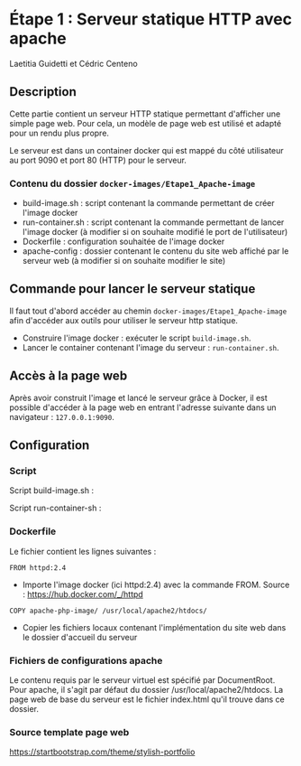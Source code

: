 # Étape 1 : Serveur statique HTTP avec apache
Laetitia Guidetti et Cédric Centeno

## Description

Cette partie contient un serveur HTTP statique permettant d'afficher une simple page web.
Pour cela, un modèle de page web est
utilisé et adapté pour un rendu plus propre.

Le serveur est dans un container docker qui est mappé du côté utilisateur au port 9090 et port 80 (HTTP)
pour le serveur.

### Contenu du dossier ```docker-images/Etape1_Apache-image ```
- build-image.sh : script contenant la commande permettant de créer l'image docker
- run-container.sh : script contenant la commande permettant de lancer l'image docker (à modifier si on souhaite modifié le port de l'utilisateur)
- Dockerfile : configuration souhaitée de l'image docker
- apache-config : dossier contenant le contenu du site web affiché par le 
  serveur web (à modifier si on souhaite modifier le site)

## Commande pour lancer le serveur statique

Il faut tout d'abord accéder au chemin ```docker-images/Etape1_Apache-image``` afin 
d'accéder 
aux outils pour utiliser 
le serveur http statique.

- Construire l'image docker : exécuter le script ```build-image.sh```.
- Lancer le container contenant l'image du serveur : ```run-container.sh```.

## Accès à la page web

Après avoir construit l'image et lancé le serveur grâce à Docker, il est possible
d'accéder à la page web en entrant l'adresse suivante dans un navigateur :
```127.0.0.1:9090```.

## Configuration

### Script

Script build-image.sh :

Script run-container-sh :

### Dockerfile
Le fichier contient les lignes suivantes :

```FROM httpd:2.4```
- Importe l'image docker (ici httpd:2.4) avec la commande FROM.
  Source : https://hub.docker.com/_/httpd

```COPY apache-php-image/ /usr/local/apache2/htdocs/```
- Copier les fichiers locaux contenant l'implémentation du site web dans le dossier d'accueil du serveur

### Fichiers de configurations apache

Le contenu requis par le serveur virtuel est spécifié par DocumentRoot. Pour apache, il s'agit par défaut du dossier
/usr/local/apache2/htdocs. La page web de base du serveur est le fichier index.html qu'il trouve dans ce dossier.


### Source template page web
https://startbootstrap.com/theme/stylish-portfolio